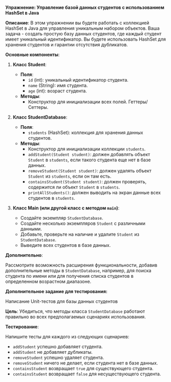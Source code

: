 
**Упражнение: Управление базой данных студентов с использованием HashSet в Java**

**Описание**: В этом упражнении вы будете работать с коллекцией HashSet в Java для управления уникальным набором объектов. Ваша задача - создать простую базу данных студентов, где каждый студент имеет уникальный идентификатор. Вы будете использовать HashSet для хранения студентов и гарантии отсутствия дубликатов.

**Основные компоненты**:

1. **Класс Student**:
   - **Поля**:
     - `id` (int): уникальный идентификатор студента.
     - `name` (String): имя студента.
     - `age` (int): возраст студента.
   - **Методы**:
     - Конструктор для инициализации всех полей. Геттеры/Сеттеры.

2. **Класс StudentDatabase**:
   - **Поля**:
     - `students` (HashSet<Student>): коллекция для хранения данных студентов.
   - **Методы**:
     - Конструктор для инициализации коллекции `students`.
     - `addStudent(Student student)`: должен добавлять объект `Student` в `students`, если такого студента еще нет в базе данных.
     - `removeStudent(Student student)`: должен удалять объект `Student` из `students`, если он там есть.
     - `containsStudent(Student student)`: должен проверять, содержится ли объект `Student` в `students`.
     - `printAllStudents()`: должен выводить на экран данные всех студентов в `students`.

3. **Класс Main (или другой класс с методом `main`)**:
   - Создайте экземпляр `StudentDatabase`.
   - Создайте несколько экземпляров `Student` с различными данными.
   - Добавьте, проверьте на наличие и удалите `Student` из `StudentDatabase`.
   - Выведите всех студентов в базе данных.



**Дополнительно**:

 Рассмотрите возможность расширения функциональности, добавив дополнительные методы в `StudentDatabase`, например, для поиска студента по имени или для получения списка студентов в определенном возрастном диапазоне. 


**Дополнительное задание для тестирования:** 

Написание Unit-тестов для базы данных студентов

**Цель**: Убедиться, что методы класса `StudentDatabase` работают правильно во всех предполагаемых сценариях использования.

**Тестирование**:

 Напишите тесты для каждого из следующих сценариев:
 
   - `addStudent` успешно добавляет студента.
   - `addStudent` не добавляет дубликаты.
   - `removeStudent` успешно удаляет студента.
   - `removeStudent` ничего не делает, если студента нет в базе данных.
   - `containsStudent` возвращает `true` для существующего студента.
   - `containsStudent` возвращает `false` для несуществующего студента.

